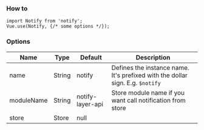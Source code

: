 ### How to

```
import Notify from 'notify';
Vue.use(Notify, {/* some options */});
```

### Options

| Name           | Type        | Default          | Description |
| ---            | ---         | ---              | ---         |
| name           | String      | notify           | Defines the instance name. It's prefixed with the dollar sign. E.g. `$notify` |
| moduleName     | String      | notify-layer-api | Store module name if you want call notification from store |
| store          | Store<any>  | null